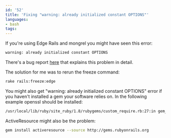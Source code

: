 ```yaml
---
id: '52'
title: 'Fixing "warning: already initialized constant OPTIONS"'
languages:
- bash
tags:
---
```

If you're using Edge Rails and mongrel you might have seen this error:


```bash
warning: already initialized constant OPTIONS
```
    

There's a bug report [here](http://dev.rubyonrails.org/ticket/9743) that explains this problem in detail.

The solution for me was to rerun the freeze command:


```bash
rake rails:freeze:edge
```
    

You might also get "warning: already initialized constant OPTIONS" error if you haven't installed a gem your software relies on. In the following example openssl should be installed:


```bash
/usr/local/lib/ruby/site_ruby/1.8/rubygems/custom_require.rb:27:in gem_original_require’: no such file to load—openssl (MissingSourceFile)
```
    

ActiveResource might also be the problem:


```bash
gem install activeresource --source http://gems.rubyonrails.org
```
    

